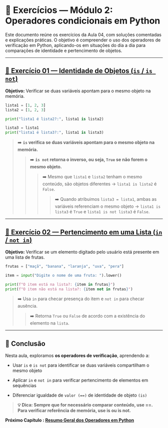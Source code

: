 # 📝 Exercícios — Módulo 2: Operadores condicionais em Python

Este documento reúne os exercícios da Aula 04, com soluções comentadas e explicações práticas. O objetivo é compreender o uso dos operadores de verificação em Python, aplicando-os em situações do dia a dia para comparações de identidade e pertencimento de objetos.

---

## [🔹 Exercício 01 — Identidade de Objetos (``is`` / ``is not``)](Ex_01.py)

**Objetivo:** Verificar se duas variáveis apontam para o mesmo objeto na memória.

```python
lista1 = [1, 2, 3]
lista2 = [1, 2, 3]

print("lista1 é lista2?:", lista1 is lista2)

lista3 = lista1
print("lista1 é lista3?:", lista1 is lista3)
```

> ➡️ **``is`` verifica se duas variáveis apontam para o mesmo objeto na memória.**
> >➡️ **``is not`` retorna o inverso, ou seja, ``True`` se não forem o mesmo objeto.**
> > >➡️ Mesmo que ``lista1`` e ``lista2`` tenham o mesmo conteúdo, são objetos diferentes → ``lista1 is lista2`` é ``False``.
> > > >➡️ Quando atribuimos ``lista3 = lista1``, ambas as variáveis referenciam o mesmo objeto → ``lista1 is lista3`` é ``True`` e ``lista1 is not lista3`` é ``False``.

---

## [🔹 Exercício 02 — Pertencimento em uma Lista (``in`` / ``not in``)](Ex_02.py)

**Objetivo:** Verificar se um elemento digitado pelo usuário está presente em uma lista de frutas.

```python
frutas = ["maçã", "banana", "laranja", "uva", "pera"]

item = input("Digite o nome de uma fruta: ").lower()

print(f"O item está na lista?: {item in frutas}")
print(f"O item não está na lista?: {item not in frutas}")
```

> ➡️ Usa ``in`` para checar presença do item e ``not in`` para checar ausência.
> > ➡️ Retorna ``True`` ou ``False`` de acordo com a existência do elemento na ``lista``.

---

## 📌 Conclusão

Nesta aula, exploramos **os operadores de verificação**, aprendendo a:

- Usar ``is`` e ``is not`` para identificar se duas variáveis compartilham o mesmo objeto

- Aplicar ``in`` e ``not in`` para verificar pertencimento de elementos em sequências

- Diferenciar igualdade de ``valor (==)`` de identidade de objeto ``(is)``

> **💡 Dica: Sempre que for necessário comparar conteúdo, use ==. Para verificar referência de memória, use is ou is not.**

**Próximo Capítulo : [Resumo Geral dos Operadores em Python](../../aula_05/05_resumo_operadores.md)**
